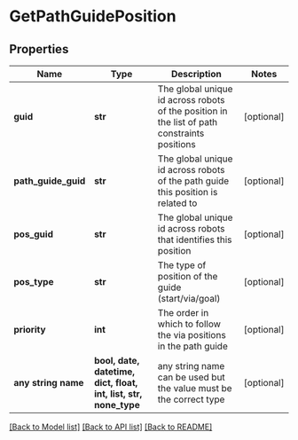 # GetPathGuidePosition


## Properties
Name | Type | Description | Notes
------------ | ------------- | ------------- | -------------
**guid** | **str** | The global unique id across robots of the position in the list of path constraints positions | [optional] 
**path_guide_guid** | **str** | The global unique id across robots of the path guide this position is related to | [optional] 
**pos_guid** | **str** | The global unique id across robots that identifies this position | [optional] 
**pos_type** | **str** | The type of position of the guide (start/via/goal) | [optional] 
**priority** | **int** | The order in which to follow the via positions in the path guide | [optional] 
**any string name** | **bool, date, datetime, dict, float, int, list, str, none_type** | any string name can be used but the value must be the correct type | [optional]

[[Back to Model list]](../README.md#documentation-for-models) [[Back to API list]](../README.md#documentation-for-api-endpoints) [[Back to README]](../README.md)


